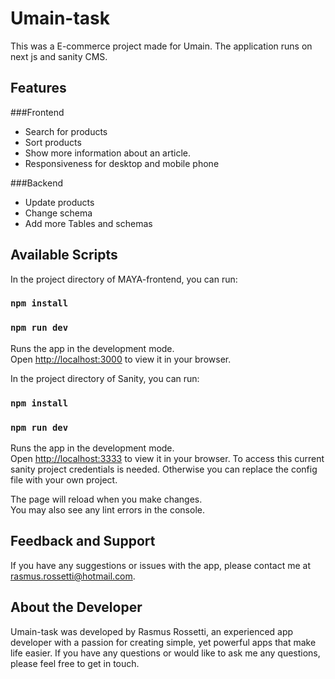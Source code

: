 # Umain-task

This was a E-commerce project made for Umain.
The application runs on next js and sanity CMS.

## Features

###Frontend
- Search for products
- Sort products
- Show more information about an article.
- Responsiveness for desktop and mobile phone

###Backend
- Update products
- Change schema
- Add more Tables and schemas

## Available Scripts

In the project directory of MAYA-frontend, you can run:
### `npm install`
### `npm run dev`

Runs the app in the development mode.\
Open [http://localhost:3000](http://localhost:3000) to view it in your browser.

In the project directory of Sanity, you can run:
### `npm install`
### `npm run dev`

Runs the app in the development mode.\
Open [ http://localhost:3333]( http://localhost:3333) to view it in your browser.
To access this current sanity project credentials is needed.
Otherwise you can replace the config file with your own project.


The page will reload when you make changes.\
You may also see any lint errors in the console.

## Feedback and Support
If you have any suggestions or issues with the app, please contact me at rasmus.rossetti@hotmail.com.

## About the Developer
Umain-task  was developed by Rasmus Rossetti, an experienced app developer with a passion for creating simple, yet powerful apps that make life easier. If you have any questions or would like to ask me any questions, please feel free to get in touch.




